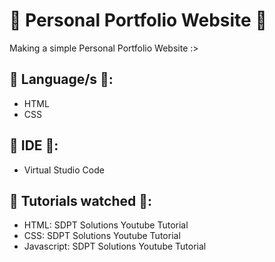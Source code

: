 # 🌱 Personal Portfolio Website 🌱
Making a simple Personal Portfolio Website :>

## 🌱 Language/s 🌱:
* HTML
* CSS

## 🌱 IDE 🌱: 
* Virtual Studio Code

## 🌱 Tutorials watched 🌱: 
* HTML: SDPT Solutions Youtube Tutorial
* CSS: SDPT Solutions Youtube Tutorial
* Javascript: SDPT Solutions Youtube Tutorial
